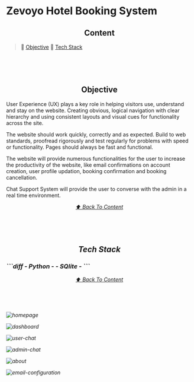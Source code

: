 # Zevoyo Hotel Booking System

<h2 align="center" id="content">Content</h2>

> :paperclip: [Objective](#objective) 
> :paperclip: [Tech Stack](#tech-stack)

<br> <br> <br>

<h2 align="center" id="objective">Objective</h2>

User Experience (UX) plays a key role in helping visitors use, understand and stay on the website. Creating obvious, logical navigation with clear hierarchy and using consistent layouts and visual cues for functionality across the site.

The website should work quickly, correctly and as expected. Build to web standards, proofread rigorously and test regularly for problems with speed or functionality. Pages should always be fast and functional.

The website will provide numerous functionalities for the user to increase the productivity of the website, like email confirmations on account creation, user profile updation, booking confirmation and booking cancellation.

Chat Support System will provide the user to converse with the admin in a real time environment.

<p align="center"> <i> <a href="#content"> ⬆️ Back To Content </a> <i> </p>

<br> <br> <br>

<h2 align="center" id="tech-stack">Tech Stack</h2>

<h3>
```diff
- Python -
- SQlite -
```
</h3>

<p align="center"> <i> <a href="#content"> ⬆️ Back To Content </a> <i> </p>

<br> <br> <br>

![homepage](https://user-images.githubusercontent.com/41487076/121527008-94890b80-ca17-11eb-8115-aea45707b463.png)

![dashboard](https://user-images.githubusercontent.com/41487076/121527001-9357de80-ca17-11eb-83b6-beb4b0bf70f1.png)

![user-chat](https://user-images.githubusercontent.com/41487076/121527011-95ba3880-ca17-11eb-9ac7-affd9c8fe220.png)

![admin-chat](https://user-images.githubusercontent.com/41487076/121527000-92bf4800-ca17-11eb-9835-d19b386689f7.png)

![about](https://user-images.githubusercontent.com/41487076/121526993-90f58480-ca17-11eb-9df0-8d048a138928.png)

![email-configuration](https://user-images.githubusercontent.com/41487076/121527004-93f07500-ca17-11eb-8e26-b5986ea55c29.png)
